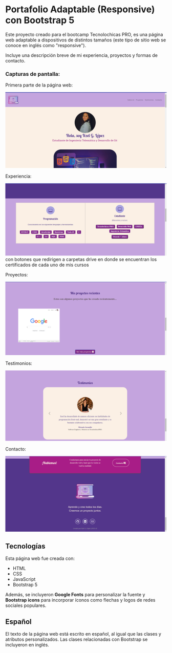 # Portafolio Adaptable (Responsive) con Bootstrap 5

Este proyecto creado para el bootcamp Tecnolochicas PRO, es una página web adaptable a dispositivos de distintos tamaños (este tipo de sitio web se conoce en inglés como "responsive"). 

 Incluye una descripción breve de mi experiencia, proyectos y formas de contacto. 

### Capturas de pantalla:

Primera parte de la página web:

![Primera parte de la página web](imagenes/readme/parte1.png)

Experiencia:

![Experiencia](imagenes/readme/experiencia.png)
con botones que redirigen a carpetas drive en donde se encuentran los certificados de cada uno de mis cursos

Proyectos:

![Proyectos](imagenes/readme/proyectos.png)

Testimonios:

![Testimonios](imagenes/readme/testimonios.png)

Contacto:

![Contacto](imagenes/readme/contacto.png)

## Tecnologías

Esta página web fue creada con:

* HTML
* CSS
* JavaScript 
* Bootstrap 5

Además, se incluyeron **Google Fonts** para personalizar la fuente y **Bootstrap icons** para incorporar íconos como flechas y logos de redes sociales populares. 

## Español

El texto de la página web está escrito en español, al igual que las clases y atributos personalizados. Las clases relacionadas con Bootstrap se incluyeron en inglés.





